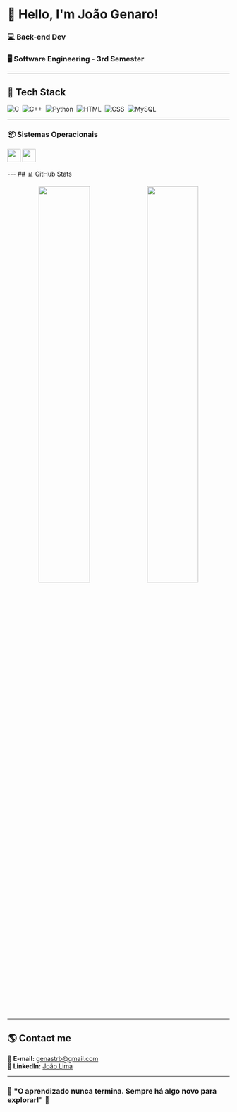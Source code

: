 # 👋 Hello, I'm João Genaro!

### 💻 Back-end Dev 
### 🖥️ Software Engineering - 3rd Semester

---

## 🚀 Tech Stack

![C](https://img.shields.io/badge/-C-05122A?style=flat&logo=c)&nbsp;
![C++](https://img.shields.io/badge/-C++-05122A?style=flat&logo=c%2B%2B)&nbsp;
![Python](https://img.shields.io/badge/-Python-05122A?style=flat&logo=python)&nbsp;
![HTML](https://img.shields.io/badge/-HTML-05122A?style=flat&logo=html5)&nbsp;
![CSS](https://img.shields.io/badge/-CSS-05122A?style=flat&logo=css3)&nbsp;
![MySQL](https://img.shields.io/badge/-MySQL-05122A?style=flat&logo=mysql)&nbsp;

---
### **📦 Sistemas Operacionais**  
<p align="left">
    <img src="https://img.shields.io/badge/-Windows_10-333333?style=flat&logo=windows" height="30"/>
    <img src="https://img.shields.io/badge/-MacOs-333333?style=flat&logo=macos" height="30"/>
</p>
---
## 📊 GitHub Stats

<p align="center">
  <img width="48%" src="https://github-readme-stats.vercel.app/api?username=joaogenaro11&show_icons=true&theme=dracula" />
  <img width="48%" src="https://github-readme-stats.vercel.app/api/top-langs/?username=joaogenaro11&layout=compact&theme=dracula" />
</p>

---

## 🌎 Contact me

📧 **E-mail:** [genastrb@gmail.com](mailto:genastrb@gmail.com)  
🔗 **LinkedIn:** [João Lima](https://www.linkedin.com/in/jo%C3%A3o-lima-9b0833333/)

---

### 🎯 "O aprendizado nunca termina. Sempre há algo novo para explorar!" 🚀
